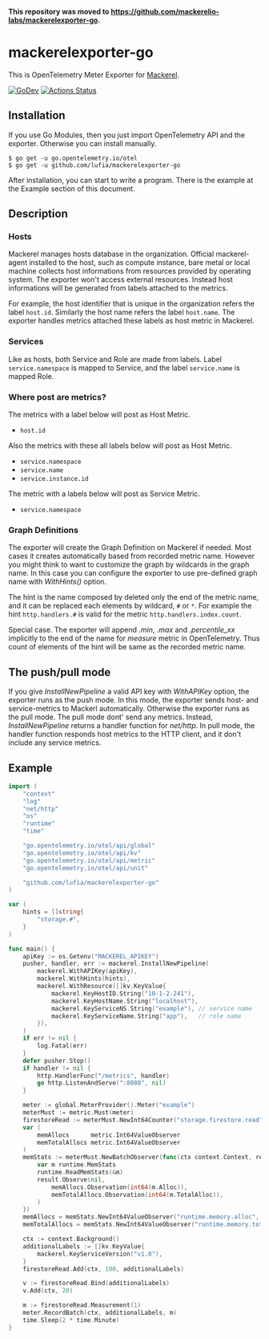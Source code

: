 **This repository was moved to https://github.com/mackerelio-labs/mackerelexporter-go.**

# mackerelexporter-go

This is OpenTelemetry Meter Exporter for [Mackerel](https://mackerel.io/).

[![GoDev][godev-image]][godev-url]
[![Actions Status][actions-image]][actions-url]

## Installation

If you use Go Modules, then you just import OpenTelemetry API and the exporter.  Otherwise you can install manually.

```console
$ go get -u go.opentelemetry.io/otel
$ go get -u github.com/lufia/mackerelexporter-go
```

After installation, you can start to write a program. There is the example at the Example section of this document.

## Description

### Hosts
Mackerel manages hosts database in the organization. Official mackerel-agent installed to the host, such as compute instance, bare metal or local machine collects host informations from resources provided by operating system. The exporter won't access external resources. Instead host informations will be generated from labels attached to the metrics.

For example, the host identifier that is unique in the organization refers the label `host.id`. Similarly the host name refers the label `host.name`. The exporter handles metrics attached these labels as host metric in Mackerel.

### Services
Like as hosts, both Service and Role are made from labels. Label `service.namespace` is mapped to Service, and the label `service.name` is mapped Role.

### Where post are metrics?
The metrics with a label below will post as Host Metric.

- `host.id`

Also the metrics with these all labels below will post as Host Metric.

- `service.namespace`
- `service.name`
- `service.instance.id`

The metric with a labels below will post as Service Metric.

- `service.namespace`

### Graph Definitions
The exporter will create the Graph Definition on Mackerel if needed. Most cases it creates automatically based from recorded metric name. However you might think to want to customize the graph by wildcards in the graph name. In this case you can configure the exporter to use pre-defined graph name with *WithHints()* option.

The hint is the name composed by deleted only the end of the metric name, and it can be replaced each elements by wildcard, `#` or `*`. For example the hint `http.handlers.#` is valid for the metric `http.handlers.index.count`.

Special case. The exporter will append *.min*, *.max* and *.percentile_xx* implicitly to the end of the name for *measure* metric in OpenTelemetry. Thus count of elements of the hint will be same as the recorded metric name.

## The push/pull mode

If you give *InstallNewPipeline* a valid API key with *WithAPIKey* option, the exporter runs as the push mode. In this mode, the exporter sends host- and service-metrics to Mackerl automatically. Otherwise the exporter runs as the pull mode. The pull mode dont' send any metrics. Instead, *InstallNewPipeline* returns a handler function for *net/http*. In pull mode, the handler function responds host metrics to the HTTP client, and it don't include any service metrics.

## Example

```go
import (
	"context"
	"log"
	"net/http"
	"os"
	"runtime"
	"time"

	"go.opentelemetry.io/otel/api/global"
	"go.opentelemetry.io/otel/api/kv"
	"go.opentelemetry.io/otel/api/metric"
	"go.opentelemetry.io/otel/api/unit"

	"github.com/lufia/mackerelexporter-go"
)

var (
	hints = []string{
		"storage.#",
	}
)

func main() {
	apiKey := os.Getenv("MACKEREL_APIKEY")
	pusher, handler, err := mackerel.InstallNewPipeline(
		mackerel.WithAPIKey(apiKey),
		mackerel.WithHints(hints),
		mackerel.WithResource([]kv.KeyValue{
			mackerel.KeyHostID.String("10-1-2-241"),
			mackerel.KeyHostName.String("localhost"),
			mackerel.KeyServiceNS.String("example"), // service name
			mackerel.KeyServiceName.String("app"),   // role name
		}),
	)
	if err != nil {
		log.Fatal(err)
	}
	defer pusher.Stop()
	if handler != nil {
		http.HandlerFunc("/metrics", handler)
		go http.ListenAndServe(":8080", nil)
	}

	meter := global.MeterProvider().Meter("example")
	meterMust := metric.Must(meter)
	firestoreRead := meterMust.NewInt64Counter("storage.firestore.read")
	var (
		memAllocs      metric.Int64ValueObserver
		memTotalAllocs metric.Int64ValueObserver
	)
	memStats := meterMust.NewBatchObserver(func(ctx context.Context, result metric.BatchObserverResult) {
		var m runtime.MemStats
		runtime.ReadMemStats(&m)
		result.Observe(nil,
			memAllocs.Observation(int64(m.Alloc)),
			memTotalAllocs.Observation(int64(m.TotalAlloc)),
		)
	})
	memAllocs = memStats.NewInt64ValueObserver("runtime.memory.alloc", metric.WithUnit(unit.Bytes))
	memTotalAllocs = memStats.NewInt64ValueObserver("runtime.memory.total_alloc", metric.WithUnit(unit.Bytes))

	ctx := context.Background()
	additionalLabels := []kv.KeyValue{
		mackerel.KeyServiceVersion("v1.0"),
	}
	firestoreRead.Add(ctx, 100, additionalLabels)

	v := firestoreRead.Bind(additionalLabels)
	v.Add(ctx, 20)

	m := firestoreRead.Measurement(1)
	meter.RecordBatch(ctx, additionalLabels, m)
	time.Sleep(2 * time.Minute)
}
```

[godev-image]: https://img.shields.io/badge/go.dev-reference-007d9c?logo=go&logoColor=white&style=flat-square
[godev-url]: https://pkg.go.dev/github.com/lufia/mackerelexporter-go
[actions-image]: https://github.com/lufia/mackerelexporter-go/workflows/ci/badge.svg
[actions-url]: https://github.com/lufia/mackerelexporter-go/actions
